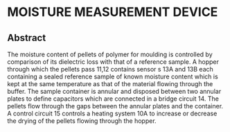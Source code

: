 # MOISTURE MEASUREMENT DEVICE

## Abstract
The moisture content of pellets of polymer for moulding is controlled by comparison of its dielectric loss with that of a reference sample. A hopper through which the pellets pass 11,12 contains sensor s 13A and 13B each containing a sealed reference sample of known moisture content which is kept at the same temperature as that of the material flowing through the buffer. The sample container is annular and disposed between two annular plates to define capacitors which are connected in a bridge circuit 14. The pellets flow through the gaps between the annular plates and the container. A control circuit 15 controls a heating system 10A to increase or decrease the drying of the pellets flowing through the hopper.